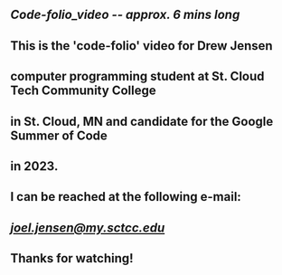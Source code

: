 ## *Code-folio_video -- approx. 6 mins long*

## This is the 'code-folio' video for **Drew Jensen**
## computer programming student at **St. Cloud Tech Community College**
## in **St. Cloud, MN** and candidate for the Google Summer of Code
## in 2023.

## I can be reached at the following e-mail:
##
##  *joel.jensen@my.sctcc.edu*
##
## Thanks for watching!


